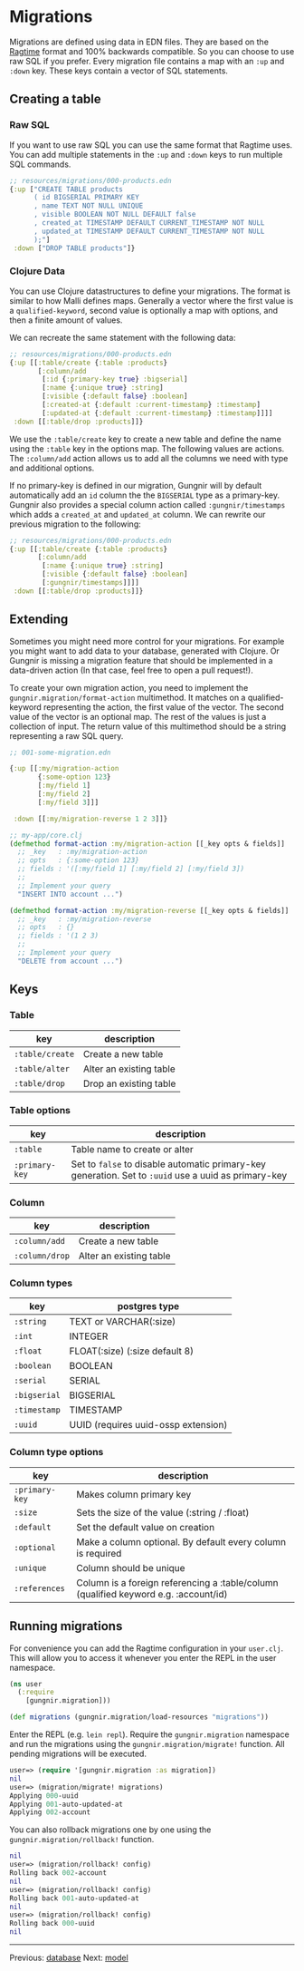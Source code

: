 # Migrations

Migrations are defined using data in EDN files. They are based on the
[Ragtime](https://github.com/weavejester/ragtime) format and 100% backwards
compatible. So you can choose to use raw SQL if you prefer. Every migration file
contains a map with an `:up` and `:down` key. These keys contain a vector of SQL
statements.

## Creating a table

### Raw SQL

If you want to use raw SQL you can use the same format that Ragtime uses. You
can add multiple statements in the `:up` and `:down` keys to run multiple SQL
commands.

```clojure
;; resources/migrations/000-products.edn
{:up ["CREATE TABLE products
      ( id BIGSERIAL PRIMARY KEY
      , name TEXT NOT NULL UNIQUE
      , visible BOOLEAN NOT NULL DEFAULT false
      , created_at TIMESTAMP DEFAULT CURRENT_TIMESTAMP NOT NULL
      , updated_at TIMESTAMP DEFAULT CURRENT_TIMESTAMP NOT NULL
      );"]
 :down ["DROP TABLE products"]}
```

### Clojure Data

You can use Clojure datastructures to define your migrations. The format is
similar to how Malli defines maps. Generally a vector where the first value is a
`qualified-keyword`, second value is optionally a map with options, and then a
finite amount of values.

We can recreate the same statement with the following data:

```clojure
;; resources/migrations/000-products.edn
{:up [[:table/create {:table :products}
       [:column/add
        [:id {:primary-key true} :bigserial]
        [:name {:unique true} :string]
        [:visible {:default false} :boolean]
        [:created-at {:default :current-timestamp} :timestamp]
        [:updated-at {:default :current-timestamp} :timestamp]]]]
 :down [[:table/drop :products]]}
```

We use the `:table/create` key to create a new table and define the name using
the `:table` key in the options map. The following values are actions. The
`:column/add` action allows us to add all the columns we need with type and
additional options.

If no primary-key is defined in our migration, Gungnir will by default
automatically add an `id` column the the `BIGSERIAL` type as a
primary-key. Gungnir also provides a special column action called
`:gungnir/timestamps` which adds a `created_at` and `updated_at` column. We can
rewrite our previous migration to the following:

```clojure
;; resources/migrations/000-products.edn
{:up [[:table/create {:table :products}
       [:column/add
        [:name {:unique true} :string]
        [:visible {:default false} :boolean]
        [:gungnir/timestamps]]]]
 :down [[:table/drop :products]]}
```

## Extending 

Sometimes you might need more control for your migrations. For example you might
want to add data to your database, generated with Clojure. Or Gungnir is missing
a migration feature that should be implemented in a data-driven action (In that
case, feel free to open a pull request!).

To create your own migration action, you need to implement the
`gungnir.migration/format-action` multimethod. It matches on a qualified-keyword
representing the action, the first value of the vector. The second value of the
vector is an optional map. The rest of the values is just a collection of
input. The return value of this multimethod should be a string representing a
raw SQL query.

```clojure
;; 001-some-migration.edn

{:up [[:my/migration-action
       {:some-option 123}
       [:my/field 1]
       [:my/field 2]
       [:my/field 3]]]

 :down [[:my/migration-reverse 1 2 3]]}

;; my-app/core.clj
(defmethod format-action :my/migration-action [[_key opts & fields]]
  ;; _key   : :my/migration-action
  ;; opts   : {:some-option 123}
  ;; fields : '([:my/field 1] [:my/field 2] [:my/field 3])
  ;;
  ;; Implement your query
  "INSERT INTO account ...")

(defmethod format-action :my/migration-reverse [[_key opts & fields]]
  ;; _key   : :my/migration-reverse
  ;; opts   : {}
  ;; fields : '(1 2 3)
  ;;
  ;; Implement your query
  "DELETE from account ...")
```

## Keys


### Table

| key             | description             |
|-----------------|-------------------------|
| `:table/create` | Create a new table      |
| `:table/alter`  | Alter an existing table |
| `:table/drop`   | Drop an existing table  |

### Table options

| key            | description                                                                                          |
|----------------|------------------------------------------------------------------------------------------------------|
| `:table`       | Table name to create or alter                                                                        |
| `:primary-key` | Set to `false` to disable automatic primary-key generation. Set to `:uuid` use a uuid as primary-key |

### Column

| key            | description             |
|----------------|-------------------------|
| `:column/add`  | Create a new table      |
| `:column/drop` | Alter an existing table |

### Column types

| key          | postgres type                       |
|--------------|-------------------------------------|
| `:string`    | TEXT or VARCHAR(:size)              |
| `:int`       | INTEGER                             |
| `:float`     | FLOAT(:size) (:size default 8)      |
| `:boolean`   | BOOLEAN                             |
| `:serial`    | SERIAL                              |
| `:bigserial` | BIGSERIAL                           |
| `:timestamp` | TIMESTAMP                           |
| `:uuid`      | UUID (requires uuid-ossp extension) |

### Column type options

| key            | description                                                                          |
|----------------|--------------------------------------------------------------------------------------|
| `:primary-key` | Makes column primary key                                                             |
| `:size`        | Sets the size of the value (:string / :float)                                        |
| `:default`     | Set the default value on creation                                                    |
| `:optional`    | Make a column optional. By default every column is required                          |
| `:unique`      | Column should be unique                                                              |
| `:references`  | Column is a foreign referencing a :table/column (qualified keyword e.g. :account/id) |

## Running migrations

For convenience you can add the Ragtime configuration in your `user.clj`. This
will allow you to access it whenever you enter the REPL in the user namespace.

```clojure
(ns user
  (:require 
    [gungnir.migration]))

(def migrations (gungnir.migration/load-resources "migrations"))
```

Enter the REPL (e.g. `lein repl`). Require the `gungnir.migration` namespace and run
the migrations using the `gungnir.migration/migrate!` function. All pending migrations
will be executed.

``` clojure
user=> (require '[gungnir.migration :as migration])
nil
user=> (migration/migrate! migrations)
Applying 000-uuid
Applying 001-auto-updated-at
Applying 002-account
```

You can also rollback migrations one by one using the `gungnir.migration/rollback!`
function.

```clojure
nil
user=> (migration/rollback! config)
Rolling back 002-account
nil
user=> (migration/rollback! config)
Rolling back 001-auto-updated-at
nil
user=> (migration/rollback! config)
Rolling back 000-uuid
nil
```

---

<div class="footer-navigation">
<span>Previous: <a href="https://kwrooijen.github.io/gungnir/database.html">database</a></span>
<span>Next: <a href="https://kwrooijen.github.io/gungnir/model.html">model</a></span>
</div>
